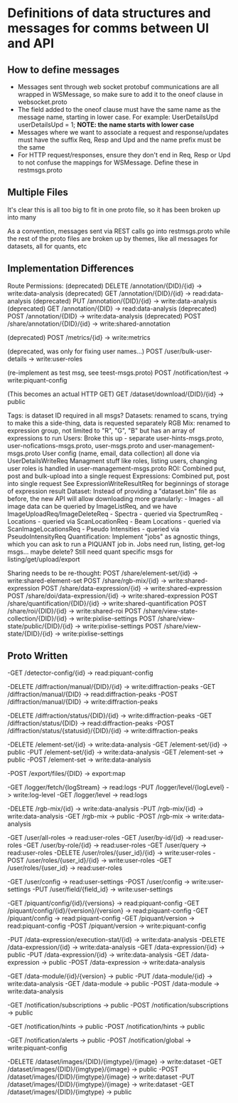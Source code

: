 # Definitions of data structures and messages for comms between UI and API

## How to define messages
- Messages sent through web socket protobuf communications are all wrapped in
  WSMessage, so make sure to add it to the oneof clause in websocket.proto
- The field added to the oneof clause must have the same name as the message name, starting
  in lower case. For example: 
        UserDetailsUpd userDetailsUpd = 1;
  **NOTE: the name starts with lower case**
- Messages where we want to associate a request and response/updates must have the suffix
  Req, Resp and Upd and the name prefix must be the same
- For HTTP request/responses, ensure they don't end in Req, Resp or Upd to not confuse
  the mappings for WSMessage. Define these in restmsgs.proto

## Multiple Files
It's clear this is all too big to fit in one proto file, so it has been broken up into many

As a convention, messages sent via REST calls go into restmsgs.proto while the rest of the
proto files are broken up by themes, like all messages for datasets, all for quants, etc

## Implementation Differences

Route Permissions:
(deprecated) DELETE /annotation/{DID}/{id}                               -> write:data-analysis
(deprecated) GET    /annotation/{DID}/{id}                               -> read:data-analysis
(deprecated) PUT    /annotation/{DID}/{id}                               -> write:data-analysis
(deprecated) GET    /annotation/{DID}                                    -> read:data-analysis
(deprecated) POST   /annotation/{DID}                                    -> write:data-analysis
(deprecated) POST   /share/annotation/{DID}/{id}                         -> write:shared-annotation

(deprecated) POST   /metrics/{id}                                        -> write:metrics

(deprecated, was only for fixing user names...) POST   /user/bulk-user-details                              -> write:user-roles

(re-implement as test msg, see teest-msgs.proto) POST   /notification/test                                   -> write:piquant-config

(This becomes an actual HTTP GET) GET    /dataset/download/{DID}/{id}                         -> public

Tags: is dataset ID required in all msgs?
Datasets: renamed to scans, trying to make this a side-thing, data is requested separately
RGB Mix: renamed to expression group, not limited to "R", "G", "B" but has an array of expressions to run
Users: Broke this up - separate user-hints-msgs.proto, user-nofications-msgs.proto, user-msgs.proto and user-management-msgs.proto
       User config (name, email, data collection) all done via UserDetailsWriteReq
       Managment stuff like roles, listing users, changing user roles is handled in user-management-msgs.proto
ROI: Combined put, post and bulk-upload into a single request
Expressions: Combined put, post into single request
             See ExpressionWriteResultReq for beginnings of storage of expression result
Dataset: Instead of providing a "dataset.bin" file as before, the new API will allow downloading more granularly:
    - Images - all image data can be queried by ImageListReq, and we have ImageUploadReq/ImageDeleteReq
    - Spectra - queried via SpectrumReq
    - Locations - queried via ScanLocationReq
    - Beam Locations - queried via ScanImageLocationsReq
    - Pseudo Intensities - queried via PseudoIntensityReq 
Quantification: Implement "jobs" as agnostic things, which you can ask to run a PIQUANT job in. Jobs need
                run, listing, get-log msgs... maybe delete?
                Still need quant specific msgs for listing/get/upload/export

Sharing needs to be re-thought:
POST   /share/element-set/{id}                              -> write:shared-element-set
POST   /share/rgb-mix/{id}                                  -> write:shared-expression
POST   /share/data-expression/{id}                          -> write:shared-expression
POST   /share/doi/data-expression/{id}                      -> write:shared-expression
POST   /share/quantification/{DID}/{id}                     -> write:shared-quantification
POST   /share/roi/{DID}/{id}                                -> write:shared-roi
POST   /share/view-state-collection/{DID}/{id}              -> write:pixlise-settings
POST   /share/view-state/public/{DID}/{id}                  -> write:pixlise-settings
POST   /share/view-state/{DID}/{id}                         -> write:pixlise-settings

## Proto Written
-GET    /detector-config/{id}                                -> read:piquant-config

-DELETE /diffraction/manual/{DID}/{id}                       -> write:diffraction-peaks
-GET    /diffraction/manual/{DID}                            -> read:diffraction-peaks
-POST   /diffraction/manual/{DID}                            -> write:diffraction-peaks

-DELETE /diffraction/status/{DID}/{id}                       -> write:diffraction-peaks
-GET    /diffraction/status/{DID}                            -> read:diffraction-peaks
-POST   /diffraction/status/{statusid}/{DID}/{id}            -> write:diffraction-peaks

-DELETE /element-set/{id}                                    -> write:data-analysis
-GET    /element-set/{id}                                    -> public
-PUT    /element-set/{id}                                    -> write:data-analysis
-GET    /element-set                                         -> public
-POST   /element-set                                         -> write:data-analysis

-POST   /export/files/{DID}                                  -> export:map

-GET    /logger/fetch/{logStream}                            -> read:logs
-PUT    /logger/level/{logLevel}                             -> write:log-level
-GET    /logger/level                                        -> read:logs

-DELETE /rgb-mix/{id}                                        -> write:data-analysis
-PUT    /rgb-mix/{id}                                        -> write:data-analysis
-GET    /rgb-mix                                             -> public
-POST   /rgb-mix                                             -> write:data-analysis

-GET    /user/all-roles                                      -> read:user-roles
-GET    /user/by-id/{id}                                     -> read:user-roles
-GET    /user/by-role/{id}                                   -> read:user-roles
-GET    /user/query                                          -> read:user-roles
-DELETE /user/roles/{user_id}/{id}                           -> write:user-roles
-POST   /user/roles/{user_id}/{id}                           -> write:user-roles
-GET    /user/roles/{user_id}                                -> read:user-roles

-GET    /user/config                                         -> read:user-settings
-POST   /user/config                                         -> write:user-settings
-PUT    /user/field/{field_id}                               -> write:user-settings

-GET    /piquant/config/{id}/{versions}                      -> read:piquant-config
-GET    /piquant/config/{id}/{version}/{version}             -> read:piquant-config
-GET    /piquant/config                                      -> read:piquant-config
-GET    /piquant/version                                     -> read:piquant-config
-POST   /piquant/version                                     -> write:piquant-config

-PUT    /data-expression/execution-stat/{id}                 -> write:data-analysis
-DELETE /data-expression/{id}                                -> write:data-analysis
-GET    /data-expression/{id}                                -> public
-PUT    /data-expression/{id}                                -> write:data-analysis
-GET    /data-expression                                     -> public
-POST   /data-expression                                     -> write:data-analysis

-GET    /data-module/{id}/{version}                          -> public
-PUT    /data-module/{id}                                    -> write:data-analysis
-GET    /data-module                                         -> public
-POST   /data-module                                         -> write:data-analysis

-GET    /notification/subscriptions                          -> public
-POST   /notification/subscriptions                          -> public

-GET    /notification/hints                                  -> public
-POST   /notification/hints                                  -> public

-GET    /notification/alerts                                 -> public
-POST   /notification/global                                 -> write:piquant-config

-DELETE /dataset/images/{DID}/{imgtype}/{image}              -> write:dataset
-GET    /dataset/images/{DID}/{imgtype}/{image}              -> public
-POST   /dataset/images/{DID}/{imgtype}/{image}              -> write:dataset
-PUT    /dataset/images/{DID}/{imgtype}/{image}              -> write:dataset
-GET    /dataset/images/{DID}/{imgtype}                      -> public
